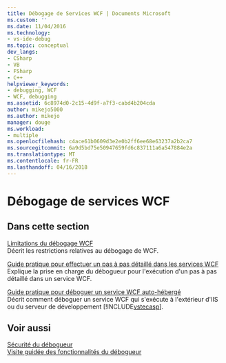 ```yaml
---
title: Débogage de Services WCF | Documents Microsoft
ms.custom: ''
ms.date: 11/04/2016
ms.technology:
- vs-ide-debug
ms.topic: conceptual
dev_langs:
- CSharp
- VB
- FSharp
- C++
helpviewer_keywords:
- debugging, WCF
- WCF, debugging
ms.assetid: 6c8974d0-2c15-4d9f-a7f3-cabd4b204cda
author: mikejo5000
ms.author: mikejo
manager: douge
ms.workload:
- multiple
ms.openlocfilehash: c4ace61b0609d3e2e0b2ff6ee68e63237a2b2ca7
ms.sourcegitcommit: 6a9d5bd75e50947659fd6c837111a6a547884e2a
ms.translationtype: MT
ms.contentlocale: fr-FR
ms.lasthandoff: 04/16/2018
---
```

# <a name="debugging-wcf-services"></a>Débogage de services WCF
## <a name="in-this-section"></a>Dans cette section  
 [Limitations du débogage WCF](../debugger/limitations-on-wcf-debugging.md)  
 Décrit les restrictions relatives au débogage de WCF.  
  
 [Guide pratique pour effectuer un pas à pas détaillé dans les services WCF](../debugger/how-to-step-into-wcf-services.md)  
 Explique la prise en charge du débogueur pour l'exécution d'un pas à pas détaillé dans un service WCF.  
  
 [Guide pratique pour déboguer un service WCF auto-hébergé](../debugger/how-to-debug-a-self-hosted-wcf-service.md)  
 Décrit comment déboguer un service WCF qui s'exécute à l'extérieur d'IIS ou du serveur de développement [!INCLUDE[vstecasp](../code-quality/includes/vstecasp_md.md)].  
  
## <a name="see-also"></a>Voir aussi  
 [Sécurité du débogueur](../debugger/debugger-security.md)   
 [Visite guidée des fonctionnalités du débogueur](../debugger/debugger-feature-tour.md)